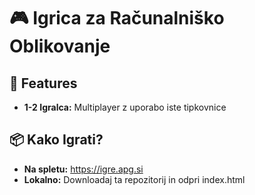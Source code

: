 # 🎮 Igrica za Računalniško Oblikovanje

## 🚀 Features
- **1-2 Igralca:** Multiplayer z uporabo iste tipkovnice

## 📦 Kako Igrati?
- **Na spletu:** https://igre.apg.si
- **Lokalno:** Downloadaj ta repozitorij in odpri index.html
